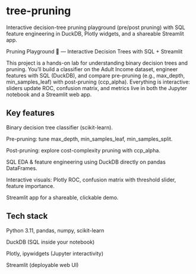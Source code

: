 # tree-pruning
 Interactive decision-tree pruning playground (pre/post pruning) with SQL feature engineering in DuckDB, Plotly widgets, and a shareable Streamlit app.


Pruning Playground 🌳 — Interactive Decision Trees with SQL + Streamlit

This project is a hands-on lab for understanding binary decision trees and pruning. You’ll build a classifier on the Adult Income dataset, engineer features with SQL (DuckDB), and compare pre-pruning (e.g., max_depth, min_samples_leaf) with post-pruning (ccp_alpha). Everything is interactive: sliders update ROC, confusion matrix, and metrics live in both the Jupyter notebook and a Streamlit web app.


## Key features

Binary decision tree classifier (scikit-learn).

Pre-pruning: tune max_depth, min_samples_leaf, min_samples_split.

Post-pruning: explore cost-complexity pruning with ccp_alpha.

SQL EDA & feature engineering using DuckDB directly on pandas DataFrames.

Interactive visuals: Plotly ROC, confusion matrix with threshold slider, feature importance.

Streamlit app for a shareable, clickable demo.


## Tech stack

Python 3.11, pandas, numpy, scikit-learn

DuckDB (SQL inside your notebook)

Plotly, ipywidgets (Jupyter interactivity)

Streamlit (deployable web UI)

